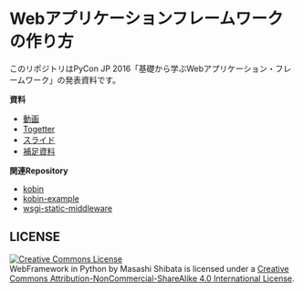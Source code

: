 # Webアプリケーションフレームワークの作り方

このリポジトリはPyCon JP 2016「基礎から学ぶWebアプリケーション・フレームワーク」の発表資料です。


**資料**

- [動画](https://www.youtube.com/watch?v=S-InxJA5NOg)
- [Togetter](http://togetter.com/li/1027177)
- [スライド](http://c-bata.link/webframework-in-python/slide.html)
- [補足資料](http://c-bata.link/webframework-in-python/)

**関連Repository**

- [kobin](https://github.com/c-bata/kobin)
- [kobin-example](https://github.com/c-bata/kobin-example)
- [wsgi-static-middleware](https://github.com/c-bata/wsgi-static-middleware)

## LICENSE

<a rel="license" href="http://creativecommons.org/licenses/by-nc-sa/4.0/"><img alt="Creative Commons License" style="border-width:0" src="https://i.creativecommons.org/l/by-nc-sa/4.0/88x31.png" /></a><br />WebFramework in Python by Masashi Shibata is licensed under a <a rel="license" href="http://creativecommons.org/licenses/by-nc-sa/4.0/">Creative Commons Attribution-NonCommercial-ShareAlike 4.0 International License</a>.
